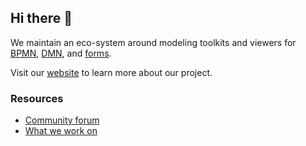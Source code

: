 ## Hi there 👋

We maintain an eco-system around modeling toolkits and viewers for [BPMN](https://github.com/bpmn-io/bpmn-js), [DMN](https://github.com/bpmn-io/dmn-js), and [forms](https://github.com/bpmn-io/form-js).

Visit our [website](https://bpmn.io/) to learn more about our project. 


### Resources

* [Community forum](https://forum.bpmn.io/)
* [What we work on](https://tasks.bpmn.io/)
